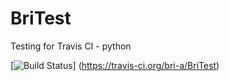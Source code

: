BriTest
=======

Testing for Travis CI - python


[![Build Status](https://travis-ci.org/bri-a/BriTest.svg)] (https://travis-ci.org/bri-a/BriTest)

